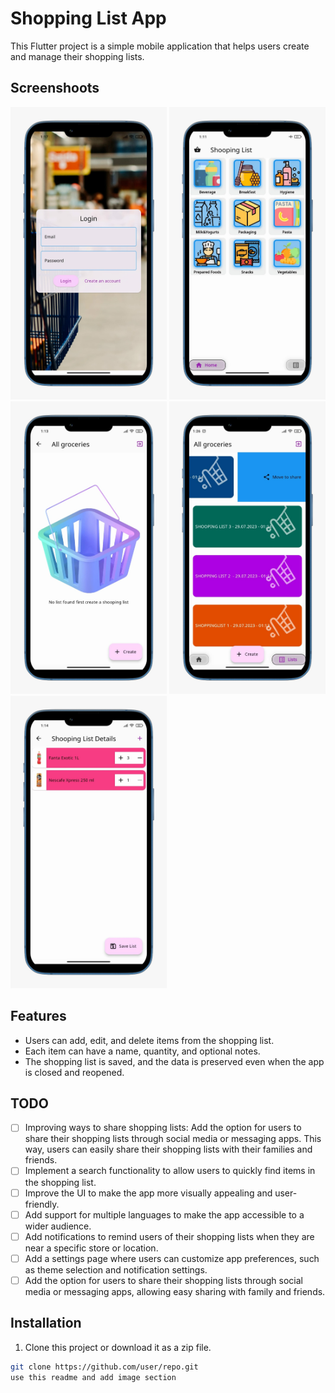 # Shopping List App

This Flutter project is a simple mobile application that helps users create and manage their shopping lists.

## Screenshoots

<img src="docs/screenshots/loginscreen.jpeg" alt="Login Screen" width="250"> <img src="docs/screenshots/homescreen.jpeg" alt="Home Screen" width="250"> <img src="docs/screenshots/emptylistscreen.jpeg" alt="Empty List Screen" width="250">
<img src="docs/screenshots/listscreen.jpeg" alt="List Screen" width="250"> 
<img src="docs/screenshots/listdetailsscreen.jpeg" alt="List Details Screen" width="250">




## Features

- Users can add, edit, and delete items from the shopping list.
- Each item can have a name, quantity, and optional notes.
- The shopping list is saved, and the data is preserved even when the app is closed and reopened.

## TODO
- [ ] Improving ways to share shopping lists: Add the option for users to share their shopping lists through social media or messaging apps. This way, users can easily share their shopping lists with their families and friends.
- [ ] Implement a search functionality to allow users to quickly find items in the shopping list.
- [ ] Improve the UI to make the app more visually appealing and user-friendly.
- [ ] Add support for multiple languages to make the app accessible to a wider audience.
- [ ] Add notifications to remind users of their shopping lists when they are near a specific store or location.
- [ ] Add a settings page where users can customize app preferences, such as theme selection and notification settings.
- [ ] Add the option for users to share their shopping lists through social media or messaging apps, allowing easy sharing with family and friends.

## Installation

1. Clone this project or download it as a zip file.

```bash
git clone https://github.com/user/repo.git
use this readme and add image section
